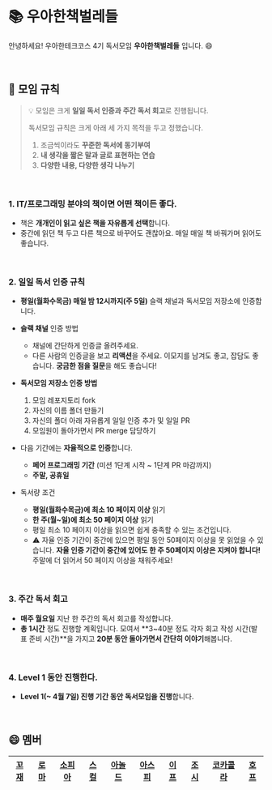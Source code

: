 # 📚 우아한책벌레들
안녕하세요! 우아한테크코스 4기 독서모임 **우아한책벌레들** 입니다. 😄

<br />

## 📌 모임 규칙

>  💡 모임은 크게 **일일 독서 인증과 주간 독서 회고**로 진행됩니다.
>
> 독서모임 규칙은 크게 아래 세 가지 목적을 두고 정했습니다.
>
> 1. 조금씩이라도 **꾸준한 독서에 동기부여**
> 2. **내 생각을 짧은 말과 글로 표현하는 연습**
> 3. **다양한 내용, 다양한 생각 나누기** 

<br />

### 1. IT/프로그래밍 분야의 책이면 어떤 책이든 좋다.
- 책은 **개개인이 읽고 싶은 책을 자유롭게 선택**합니다.
- 중간에 읽던 책 두고 다른 책으로 바꾸어도 괜찮아요. 매일 매일 책 바꿔가며 읽어도 좋습니다.

<br />

### 2. 일일 독서 인증 규칙
- **평일(월화수목금) 매일 밤 12시까지(주 5일)** 슬랙 채널과 독서모임 저장소에 인증합니다.


- **슬랙 채널** 인증 방법
  - 채널에 간단하게 인증글 올려주세요.
  - 다른 사람의 인증글을 보고 **리액션**을 주세요. 이모지를 남겨도 좋고, 잡담도 좋습니다. **궁금한 점을 질문**을 해도 좋습니다!


- **독서모임 저장소 인증 방법**
  1. 모임 레포지토리 fork
  2. 자신의 이름 폴더 만들기
  3. 자신의 폴더 아래 자유롭게 일일 인증 추가 및 일일 PR
  4. 모임원이 돌아가면서 PR merge 담당하기


- 다음 기간에는 **자율적으로 인증**합니다.
    - **페어 프로그래밍 기간** (미션 1단계 시작 ~ 1단계 PR 마감까지)
    - **주말, 공휴일**


- 독서량 조건
    - **평일(월화수목금)에 최소 10 페이지 이상** 읽기
    - **한 주(월~일)에 최소 50 페이지 이상** 읽기
    - 평일 최소 10 페이지 이상을 읽으면 쉽게 충족할 수 있는 조건입니다.
    - ⚠ 자율 인증 기간이 중간에 있으면 평일 동안 50페이지 이상을 못 읽었을 수 있습니다. **자율 인증 기간이 중간에 있어도 한 주 50페이지 이상은 지켜야 합니다!** 주말에 더 읽어서 50 페이지 이상을 채워주세요!

<br />

### 3. 주간 독서 회고

- **매주 월요일** 지난 한 주간의 독서 회고를 작성합니다.
- **총 1시간** 정도 진행할 계획입니다. 모여서 **3~40분 정도 각자 회고 작성 시간(발표 준비 시간)**을 가지고 **20분 동안 돌아가면서 간단히 이야기**해봅니다.

<br />

### 4. Level 1 동안 진행한다.

- **Level 1(~ 4월 7일) 진행 기간 동안 독서모임을 진행**합니다.

<br />

## 😄 멤버

| [꼬재](https://github.com/kkojae91) | [로마](https://github.com/kbsat) | [소피아](https://github.com/soyi47) | [스컬](https://github.com/skullkim) | [아놀드](https://github.com/sanaandmomo) | [아스피](https://github.com/shindong96) | [이프](https://github.com/sinb57) | [조시](https://github.com/hyunrrr) | [코카콜라](https://github.com/intae92) | [호프](https://github.com/moonheekim0118) |
| :------: | :--: | :----: | :--: | :----: | :----: | :--: | :--: | :------: | :--: |

